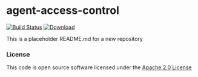 # agent-access-control

[![Build Status](https://travis-ci.org/hmrc/agent-access-control.svg?branch=master)](https://travis-ci.org/hmrc/agent-access-control) [ ![Download](https://api.bintray.com/packages/hmrc/releases/agent-access-control/images/download.svg) ](https://bintray.com/hmrc/releases/agent-access-control/_latestVersion)

This is a placeholder README.md for a new repository

### License

This code is open source software licensed under the [Apache 2.0 License]("http://www.apache.org/licenses/LICENSE-2.0.html")